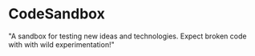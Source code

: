 # CodeSandbox
"A sandbox for testing new ideas and technologies. Expect broken code with with wild experimentation!"
